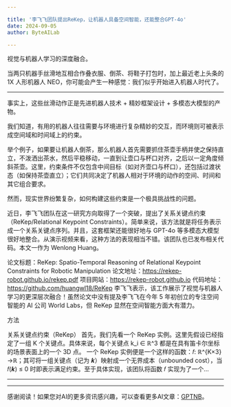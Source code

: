 ```yaml
---

title: '李飞飞团队提出ReKep，让机器人具备空间智能，还能整合GPT-4o'
date: 2024-09-05
author: ByteAILab

---
```


视觉与机器人学习的深度融合。

当两只机器手丝滑地互相合作叠衣服、倒茶、将鞋子打包时，加上最近老上头条的 1X 人形机器人 NEO，你可能会产生一种感觉：我们似乎开始进入机器人时代了。

---


事实上，这些丝滑动作正是先进机器人技术 + 精妙框架设计 + 多模态大模型的产物。

我们知道，有用的机器人往往需要与环境进行复杂精妙的交互，而环境则可被表示成空间域和时间域上的约束。

举个例子，如果要让机器人倒茶，那么机器人首先需要抓住茶壶手柄并使之保持直立，不泼洒出茶水，然后平稳移动，一直到让壶口与杯口对齐，之后以一定角度倾斜茶壶。这里，约束条件不仅包含中间目标（如对齐壶口与杯口），还包括过渡状态（如保持茶壶直立）；它们共同决定了机器人相对于环境的动作的空间、时间和其它组合要求。

然而，现实世界纷繁复杂，如何构建这些约束是一个极具挑战性的问题。

近日，李飞飞团队在这一研究方向取得了一个突破，提出了关系关键点约束（ReKep/Relational Keypoint Constraints）。简单来说，该方法就是将任务表示成一个关系关键点序列。并且，这套框架还能很好地与 GPT-4o 等多模态大模型很好地整合。从演示视频来看，这种方法的表现相当不错。该团队也已发布相关代码。本文一作为 Wenlong Huang。

论文标题：ReKep: Spatio-Temporal Reasoning of Relational Keypoint Constraints for Robotic Manipulation
论文地址：https://rekep-robot.github.io/rekep.pdf
项目网站：https://rekep-robot.github.io
代码地址：https://github.com/huangwl18/ReKep
李飞飞表示，该工作展示了视觉与机器人学习的更深层次融合！虽然论文中没有提及李飞飞在今年 5 年初创立的专注空间智能的 AI 公司 World Labs，但 ReKep 显然在空间智能方面大有潜力。

方法

关系关键点约束（ReKep）
首先，我们先看一个 ReKep 实例。这里先假设已经指定了一组 K 个关键点。具体来说，每个关键点 k_i ∈ ℝ^3 都是在具有笛卡尔坐标的场景表面上的一个 3D 点。
一个 ReKep 实例便是一个这样的函数：𝑓: ℝ^{K×3}→ℝ；其可将一组关键点（记为 𝒌）映射成一个无界成本（unbounded cost），当 𝑓(𝒌) ≤ 0 时即表示满足约束。至于具体实现，该团队将函数 𝑓 实现为了一个...
        
---
---
感谢阅读！如果您对AI的更多资讯感兴趣，可以查看更多AI文章：[GPTNB](https://gptnb.com)。